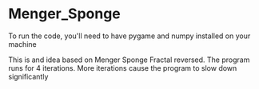 # Menger_Sponge

To run the code, you'll need to have pygame and numpy installed on your machine

This is and idea based on Menger Sponge Fractal reversed.
The program runs for 4 iterations. More iterations cause the program to slow down significantly
